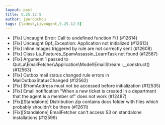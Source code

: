 ```yaml
---
layout: post
title: 5.25.12.5
author: jperdochqu
tags: [ladesk,LiveAgent,5.25.12.5]
---
```


- [Fix] Uncaught Error: Call to undefined function F() (#12614)
- [Fix] Uncaught Gpf_Exception: Application not initialized (#12613)
- [Fix] Inline images triggered by rule are not correctly sent (#12608)
- [Fix] Class La_Features_SpamAssassin_LearnTask not found (#12587)
- [Fix] Argument 1 passed to Qu\La\EmailFetcher\Application\Model\EmailStream::__construct() (#12563)
- [Fix] Outbox mail status changed rule errors in MailOutboxStatusChanged (#12562)
- [Fix] $fromAddress must not be accessed before initialization (#12535)
- [Fix] Email notification "When a new ticket is created in a department that the agent is a member of" does not work (#12487)
- [Fix][Standalone] Distribution zip contains docs folder with files which probably shouldn't be there (#12611)
- [Fix][Standalone] EmailFetcher can't access S3 on standalone installations (#12599)
